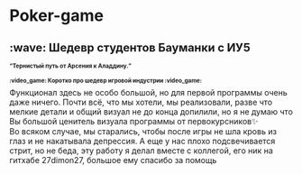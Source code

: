 # Poker-game
<h1 style="font-size: 20;"> :wave: Шедевр студентов Бауманки с ИУ5 </h1> 
<h1 style="font-size: 10;"><q>Тернистый путь от Арсения к Аладдину.</q></h1> 


<h1 style="font-size: 10;"> :video_game: Коротко про шедевр игровой индустрии :video_game: </h1> 
Функционал здесь не особо большой, но для первой программы очень даже ничего. Почти всё, что мы хотели, мы реализовали, разве что мелкие детали и общий визуал не до конца допилили, но я не думаю что Вы большой ценитель визуала программы от первокурсников&#10024<br>
Во всяком случае, мы старались, чтобы после игры не шла кровь из глаз и не накатывала депрессия. А еще у нас плохо подсвечивается стрит, но не беда, эту работу я делал вместе с коллегой, его ник на гитхабе 27dimon27, большое ему спасибо за помощь<br>


